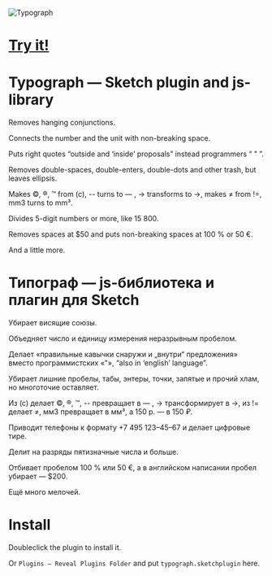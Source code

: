 ![Typograph](http://dezonik.com/typograph/img/promo2.gif)

# [Try it!](http://dezonik.com/typograph/en)

# Typograph — Sketch plugin and js-library 
Removes hanging conjunctions.

Connects the number and the unit with non-breaking space.

Puts right quotes “outside and ‘inside’ proposals” instead programmers “ " ”.

Removes double-spaces, double-enters, double-dots and other trash, but leaves ellipsis.

Makes ©, ®, ™ from (c), -- turns to — , -> transforms to →, makes ≠ from !=, mm3 turns to mm³.

Divides 5-digit numbers or more, like 15 800.

Removes spaces at $50 and puts non-breaking spaces at 100 % or 50 €.

And a little more.

# Типограф — js-библиотека и плагин для Sketch
Убирает висящие союзы.

Объедняет число и единицу измерения неразрывным пробелом.

Делает «правильные кавычки снаружи и „внутри“ предложения» вместо программистских «"», “also in ‘english’ language”.

Убирает лишние пробелы, табы, энтеры, точки, запятые и прочий хлам, но многоточие оставляет.

Из (с) делает ©, ®, ™, -- превращает в — , -> трансформирует в →, из != делает ≠, мм3 превращает в мм³, а 150 р. — в 150 ₽.

Приводит телефоны к формату +7 495 123–45–67 и делает цифровые тире.

Делит на разряды пятизначные числа и больше.

Отбивает пробелом 100 % или 50 €, а в английском написании пробел убирает — $200.

Ещё много мелочей.

# Install
Doubleclick the plugin to install it.

Or `Plugins — Reveal Plugins Folder` and put `typograph.sketchplugin` here.

